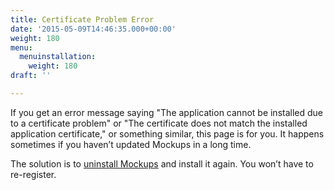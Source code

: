 ```yaml
---
title: Certificate Problem Error
date: '2015-05-09T14:46:35.000+00:00'
weight: 180
menu:
  menuinstallation:
    weight: 180
draft: ''

---
```

If you get an error message saying "The application cannot be installed due to a certificate problem" or "The certificate does not match the installed application certificate," or something similar, this page is for you. It happens sometimes if you haven’t updated Mockups in a long time.

The solution is to [uninstall Mockups](/installation/uninstall/) and install it again. You won’t have to re-register.
